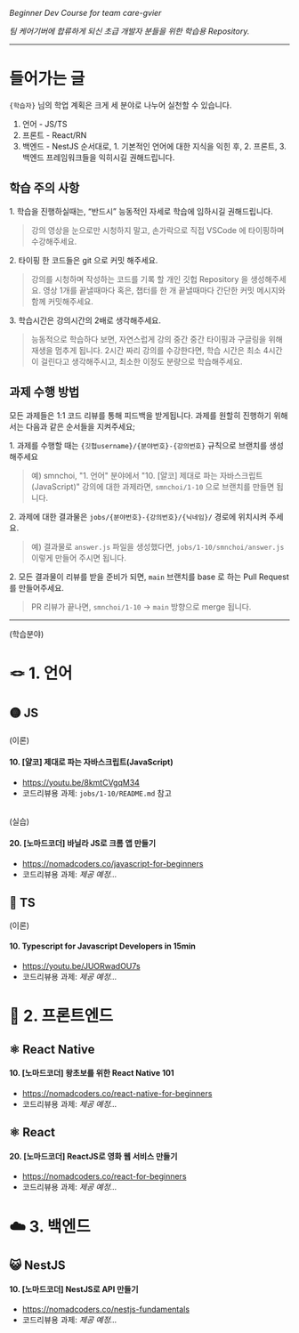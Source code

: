_Beginner Dev Course for team care-gvier_

_팀 케어기버에 합류하게 되신 초급 개발자 분들을 위한 학습용 Repository._

---

# 들어가는 글

`{학습자}` 님의 학업 계획은 크게 세 분야로 나누어 실천할 수 있습니다.

1. 언어 - JS/TS
2. 프론트 - React/RN
3. 백엔드 - NestJS
   순서대로, 1. 기본적인 언어에 대한 지식을 익힌 후, 2. 프론트, 3. 백엔드 프레임워크들을 익히시길 권해드립니다.

## 학습 주의 사항

1\. 학습을 진행하실때는, “반드시” 능동적인 자세로 학습에 임하시길 권해드립니다.

> 강의 영상을 눈으로만 시청하지 말고, 손가락으로 직접 VSCode 에 타이핑하며 수강해주세요.

2\. 타이핑 한 코드들은 git 으로 커밋 해주세요.

> 강의를 시청하며 작성하는 코드를 기록 할 개인 깃헙 Repository 을 생성해주세요.
> 영상 1개를 끝낼때마다 혹은, 챕터를 한 개 끝낼때마다 간단한 커밋 메시지와 함께 커밋해주세요.

3\. 학습시간은 강의시간의 2배로 생각해주세요.

> 능동적으로 학습하다 보면, 자연스럽게 강의 중간 중간 타이핑과 구글링을 위해 재생을 멈추게 됩니다.
> 2시간 짜리 강의를 수강한다면, 학습 시간은 최소 4시간이 걸린다고 생각해주시고, 최소한 이정도 분량으로 학습해주세요.

## 과제 수행 방법

모든 과제들은 1:1 코드 리뷰를 통해 피드백을 받게됩니다.
과제를 원할히 진행하기 위해서는 다음과 같은 순서들을 지켜주세요;

1\. 과제를 수행할 때는 `{깃헙username}/{분야번호}-{강의번호}` 규칙으로 브랜치를 생성해주세요

> 예) smnchoi, "1. 언어" 분야에서 "10. [얄코] 제대로 파는 자바스크립트(JavaScript)" 강의에 대한 과제라면, `smnchoi/1-10` 으로 브랜치를 만들면 됩니다.

2\. 과제에 대한 결과물은 `jobs/{분야번호}-{강의번호}/{닉네임}/` 경로에 위치시켜 주세요.

> 예) 결과물로 `answer.js` 파일을 생성했다면, `jobs/1-10/smnchoi/answer.js` 이렇게 만들어 주시면 됩니다.

2\. 모든 결과물이 리뷰를 받을 준비가 되면, `main` 브랜치를 base 로 하는 Pull Request 를 만들어주세요.

> PR 리뷰가 끝나면, `smnchoi/1-10` -> `main` 방향으로 merge 됩니다.

---

(학습분야)

# 🪢 1. 언어

## 🟡 JS

(이론)

#### 10. [얄코] 제대로 파는 자바스크립트(JavaScript)

- https://youtu.be/8kmtCVgqM34
- 코드리뷰용 과제: `jobs/1-10/README.md` 참고

<br/>
(실습)

#### 20. [노마드코더] 바닐라 JS로 크롬 앱 만들기

- https://nomadcoders.co/javascript-for-beginners
- 코드리뷰용 과제: _제공 예정…_

## 🔵 TS

(이론)

#### 10. Typescript for Javascript Developers in 15min

- https://youtu.be/JUORwadOU7s
- 코드리뷰용 과제: _제공 예정…_

# 📱 2. 프론트엔드

## ⚛️ React Native

#### 10. [노마드코더] 왕초보를 위한 React Native 101

- https://nomadcoders.co/react-native-for-beginners
- 코드리뷰용 과제: _제공 예정…_

## ⚛ React

#### 20. [노마드코더] ReactJS로 영화 웹 서비스 만들기

- https://nomadcoders.co/react-for-beginners
- 코드리뷰용 과제: _제공 예정…_

# ☁️ 3. 백엔드

## 😺 NestJS

#### 10. [노마드코더] NestJS로 API 만들기

- https://nomadcoders.co/nestjs-fundamentals
- 코드리뷰용 과제: _제공 예정…_
